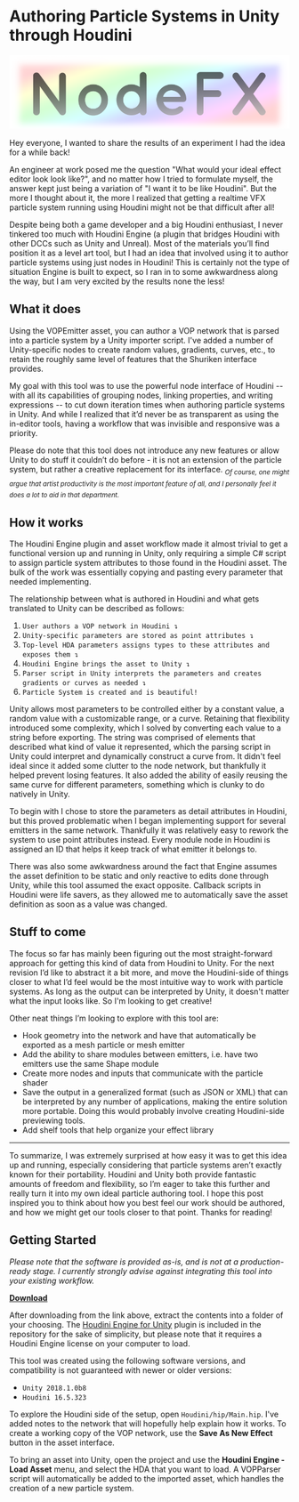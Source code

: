 Authoring Particle Systems in Unity through Houdini
===

![nodefx_icon](assets/textures/nodefx_logo.png)

Hey everyone, I wanted to share the results of an experiment I had the idea for a while back! 

An engineer at work posed me the question "What would your ideal effect editor look look like?", and no matter how I tried to formulate myself, the answer kept just being a variation of "I want it to be like Houdini". But the more I thought about it, the more I realized that getting a realtime VFX particle system running using Houdini might not be that difficult after all!

 Despite being both a game developer and a big Houdini enthusiast, I never tinkered too much with Houdini Engine (a plugin that bridges Houdini with other DCCs such as Unity and Unreal). Most of the materials you’ll find position it as a level art tool, but I had an idea that involved using it to author particle systems using just nodes in Houdini! This is certainly not the type of situation Engine is built to expect, so I ran in to some awkwardness along the way, but I am very excited by the results none the less!

What it does
---

Using the VOPEmitter asset, you can author a VOP network that is parsed into a particle system by a Unity importer script. I've added a number of Unity-specific nodes to create random values, gradients, curves, etc., to retain the roughly same level of features that the Shuriken interface provides.

My goal with this tool was to use the powerful node interface of Houdini -- with all its capabilities of grouping nodes, linking properties, and writing expressions -- to cut down iteration times when authoring particle systems in Unity. And while I realized that it’d never be as transparent as using the in-editor tools, having a workflow that was invisible and responsive was a priority.

Please do note that this tool does not introduce any new features or allow Unity to do stuff it couldn’t do before - it is not an extension of the particle system, but rather a creative replacement for its interface. <sub>*Of course, one might argue that artist productivity is the most important feature of all, and I personally feel it does a lot to aid in that department.*</sub>

How it works
---

The Houdini Engine plugin and asset workflow made it almost trivial to get a functional version up and running in Unity, only requiring a simple C# script to assign particle system attributes to those found in the Houdini asset. The bulk of the work was essentially copying and pasting every parameter that needed implementing.

The relationship between what is authored in Houdini and what gets translated to Unity can be described as follows:

1. `User authors a VOP network in Houdini ↴`
2. `Unity-specific parameters are stored as point attributes ↴`
3. `Top-level HDA parameters assigns types to these attributes and exposes them ↴`
4. `Houdini Engine brings the asset to Unity ↴`
5. `Parser script in Unity interprets the parameters and creates gradients or curves as needed ↴`
6. `Particle System is created and is beautiful!`

Unity allows most parameters to be controlled either by a constant value, a random value with a customizable range, or a curve. Retaining that flexibility introduced some complexity, which I solved by converting each value to a string before exporting. The string was comprised of elements that described what kind of value it represented, which the parsing script in Unity could interpret and dynamically construct a curve from. It didn't feel ideal since it added some clutter to the node network, but thankfully it helped prevent losing features. It also added the ability of easily reusing the same curve for different parameters, something which is clunky to do natively in Unity.

To begin with I chose to store the parameters as detail attributes in Houdini, but this proved problematic when I began implementing support for several emitters in the same network. Thankfully it was relatively easy to rework the system to use point attributes instead. Every module node in Houdini is assigned an ID that helps it keep track of what emitter it belongs to.

There was also some awkwardness around the fact that Engine assumes the asset definition to be static and only reactive to edits done through Unity, while this tool assumed the exact opposite. Callback scripts in Houdini were life savers, as they allowed me to automatically save the asset definition as soon as a value was changed.

Stuff to come
---

The focus so far has mainly been figuring out the most straight-forward approach for getting this kind of data from Houdini to Unity. For the next revision I’d like to abstract it a bit more, and move the Houdini-side of things closer to what I’d feel would be the most intuitive way to work with particle systems. As long as the output can be interpreted by Unity, it doesn't matter what the input looks like. So I'm looking to get creative!

Other neat things I’m looking to explore with this tool are:

* Hook geometry into the network and have that automatically be exported as a mesh particle or mesh emitter
* Add the ability to share modules between emitters, i.e. have two emitters use the same Shape module
* Create more nodes and inputs that communicate with the particle shader
* Save the output in a generalized format (such as JSON or XML) that can be interpreted by any number of applications, making the entire solution more portable. Doing this would probably involve creating Houdini-side previewing tools.
* Add shelf tools that help organize your effect library

---

To summarize, I was extremely surprised at how easy it was to get this idea up and running, especially considering that particle systems aren’t exactly known for their portability. Houdini and Unity both provide fantastic amounts of freedom and flexibility, so I’m eager to take this further and really turn it into my own ideal particle authoring tool. I hope this post inspired you to think about how you best feel our work should be authored, and how we might get our tools closer to that point. Thanks for reading!

Getting Started
---

*Please note that the software is provided as-is, and is not at a production-ready stage. I currently strongly advise against integrating this tool into your existing workflow.*

**[Download](https://github.com/ChrisJ3D/VOP_VFX/archive/master.zip)**

After downloading from the link above, extract the contents into a folder of your choosing. The [Houdini Engine for Unity](https://www.sidefx.com/products/houdini-engine/unity-plug-in/) plugin is included in the repository for the sake of simplicity, but please note that it requires a Houdini Engine license on your computer to load.

This tool was created using the following software versions, and compatibility is not guaranteed with newer or older versions:

* `Unity 2018.1.0b8`
* `Houdini 16.5.323`

To explore the Houdini side of the setup, open `Houdini/hip/Main.hip`. I've added notes to the network that will hopefully help explain how it works. To create a working copy of the VOP network, use the **Save As New Effect** button in the asset interface.

To bring an asset into Unity, open the project and use the **Houdini Engine - Load Asset** menu, and select the HDA that you want to load. A VOPParser script will automatically be added to the imported asset, which handles the creation of a new particle system.